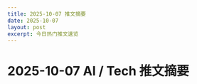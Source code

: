 ```yaml
---
title: 2025-10-07 推文摘要
date: 2025-10-07
layout: post
excerpt: 今日热门推文速览
---
```


# 2025-10-07 AI / Tech 推文摘要

